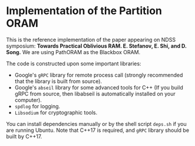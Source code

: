 # Implementation of the Partition ORAM

This is the reference implementation of the paper appearing on NDSS symposium: **Towards Practical Oblivious RAM. E. Stefanov, E. Shi, and D. Song.** We are using PathORAM as the Blackbox ORAM.

The code is constructed upon some important libraries:

* Google's `gRPC` library for remote process call (strongly recommended that the library is built from source).
* Google's `abseil` library for some advanced tools for C++ (If you build gRPC from source, then libabseil is automatically installed on your computer).
* `spdlog` for logging.
* `Libsodium` for cryptographic tools.

You can install dependencies manually or by the shell script `deps.sh` if you are running Ubuntu. Note that C++17 is required, and `gRPC` library should be built by C++17.
 
